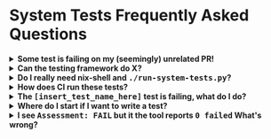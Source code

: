 
<!--
This doc uses collapsible sections. This is a very delicate piece of markdown
and full of nuances. Make sure that you always have an empty line after
the closing of "summary" and "details".
-->

# System Tests Frequently Asked Questions

<details>
  <summary><strong>Some test is failing on my (seemingly) unrelated PR!</strong></summary>

  Due to the side-effectful nature of most of our components, sometimes a PR might seem unrelated but
  it actually is related. Most of the times, this will be because (A) you changed a log message or (B) you
  refactored a log message.

  - (A) If you changed log messages, try reverting them back and see if the test starts passing again.
  - (B) If you refactored some code and this code used to emit `DEBG`-level log messages, make sure
  that if the module where the log messages were emitted before your change was listed in
	`/rs/ic_fondue/src/ic_manager/inner.rs`,
  then the module where you refactored the messages to should also be listed there.

  The testing framework (`ic_fondue`) relies on the generated rust protobuf/serde instances for
  parsing `LogEntry`-y+ies. This means that the situation (A) above is less likely to happen,
  but its worth noting anyway.

  When system-tests are run on CI, we compile the replica in `release` mode. This means that
  `DEBG`-level (and below!) log messages are erased unless they come from a module specified 
  in the `debug_overrides` field (`/rs/ic_fondue/src/ic_manager/inner.rs#L435`)
  from the `LoggerConfig`. Hence, refactoring a function from a module that is listed
  in the `debug_override` will cause the log messages to not be displayed and hence, can cause
  the tests that expect a certain log message to fail.
</details>

<details>
  <summary><strong>Can the testing framework do X?</strong></summary>

  The testing framework supports a wide range of use cases, as documented in `rs/tests/src/driver/test_env_api.rs`. 

  If the feature you need is not there, send the testing team a feature request! We'll be happy
  to implement it or discuss with you what/how to implement. We gladly accept PRs on all of our libraries
  and it helps a great bunch! :)
</details>

<details>
  <summary><strong>Do I really need nix-shell and <tt> ./run-system-tests.py</tt>?</strong></summary>

  No, but its highly advisable you use it. Running the system tests requires that the necessary binaries
  can be found on `$PATH`.
</details>

<details>
  <summary><strong>How does CI run these tests?</strong></summary>

  TL;DR: CI runs the `system-tests` binary directly, it does the necessary configuration explicitely.

  The CI aspect of system testing is owned by IDX. Still, if you want to see the gory details, check the relevant config files.
  As of Mar 22, 2021, [these are the relevant config files](../../../gitlab-ci/config/40--cargo-test--child-pipeline.yml), but
  they might be moved in the future.
</details>

<details>
  <summary><strong>The <tt>[insert_test_name_here]</tt> test is failing, what do I do?</strong></summary>

  Check the [TROUBLESHOOTING](TROUBLESHOOTING.md) document for a list of steps and self-checks
  you can perform yourself. If you still can't get the test to work or can't figure out why it is failing,
  please ask for help on slack (#eng-testing).
</details>

<details>
  <summary><strong>Where do I start if I want to write a test?</strong></summary>

  Check the [README](../README.md) and/or the [basic_health_test](../src/basic_health_test.rs).
</details>

<details>
  <summary><strong>I see <tt>Assessment: FAIL</tt> but it the tool reports <tt>0 failed</tt> What's wrong?</strong></summary>

  The system tests success condition is a little more involved than "the test produced the right result", in fact,
  it is: "the test produced the right result AND the health of the network was not compromised in the meanwhile".
  Hence, you should also not see the string `(there were soft failures)`, this means that some health check failed.
  The best way to find which health check failed is to search for "Failure" on the output.
</details>

